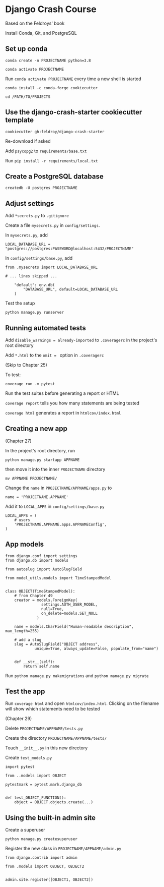 # Django Crash Course

Based on the Feldroys' book

Install Conda, Git, and PostgreSQL

## Set up conda

`conda create -n PROJECTNAME python=3.8`

`conda activate PROJECTNAME`

Run `conda activate PROJECTNAME` every time a new shell is started

`conda install -c conda-forge cookiecutter`

`cd /PATH/TO/PROJECTS`

## Use the django-crash-starter cookiecutter template

`cookiecutter gh:feldroy/django-crash-starter`

Re-download if asked

Add `psycopg2` to `requirements/base.txt`

Run `pip install -r requirements/local.txt`

## Create a PostgreSQL database

`createdb -U postgres PROJECTNAME`

## Adjust settings

Add `*secrets.py` to `.gitignore`

Create a file `mysecrets.py` in `config/settings`.

In `mysecrets.py`, add

```
LOCAL_DATABASE_URL = "postgres://postgres:PASSWORD@localhost:5432/PROJECTNAME"
```

In `config/settings/base.py`, add

```
from .mysecrets import LOCAL_DATABASE_URL

# ... lines skipped ...

    "default": env.db(
        "DATABASE_URL", default=LOCAL_DATABASE_URL
    )
```

Test the setup

`python manage.py runserver`

## Running automated tests

Add `disable_warnings = already-imported` to `.coveragerc` in the project's root directory

Add `*.html` to the `omit = ` option in `.coveragerc`

(Skip to Chapter 25)

To test:

`coverage run -m pytest`

Run the test suites before generating a report or HTML

`coverage report` tells you how many statements are being tested

`coverage html` generates a report in `htmlcov/index.html`

## Creating a new app

(Chapter 27)

In the project's root directory, run

`python manage.py startapp APPNAME`

then move it into the inner `PROJECTNAME` directory

`mv APPNAME PROJECTNAME/`

Change the `name` in `PROJECTNAME/APPNAME/apps.py` to

`name = 'PROJECTNAME.APPNAME'`

Add it to `LOCAL_APPS` in `config/settings/base.py`

```
LOCAL_APPS = (
    # users
    'PROJECTNAME.APPNAME.apps.APPNAMEConfig',
)
```

## App models

```
from django.conf import settings
from django.db import models

from autoslug import AutoSlugField

from model_utils.models import TimeStampedModel


class OBJECT(TimeStampedModel):
    # from Chapter 49
    creator = models.ForeignKey(
                settings.AUTH_USER_MODEL,
                null=True,
                on_delete=models.SET_NULL
              )
              
    name = models.CharField("Human-readable description", max_length=255)

    # add a slug
    slug = AutoSlugField("OBJECT address",
             unique=True, always_update=False, populate_from="name")


    def __str__(self):
        return self.name             
```

Run `python manage.py makemigrations` and `python manage.py migrate`

## Test the app

Run `coverage html` and open `htmlcov/index.html`. Clicking on the filename will show which statements need to be tested

(Chapter 29)

Delete `PROJECTNAME/APPNAME/tests.py`

Create the directory `PROJECTNAME/APPNAME/tests/`

Touch `__init__.py` in this new directory

Create `test_models.py`

```
import pytest

from ..models import OBJECT

pytestmark = pytest.mark.django_db


def test_OBJECT_FUNCTION():
    object = OBJECT.objects.create(...)
```

## Using the built-in admin site

Create a superuser

`python manage.py createsuperuser`

Register the new class in `PROJECTNAME/APPNAME/admin.py`

```
from django.contrib import admin

from .models import OBJECT, OBJECT2


admin.site.register([OBJECT1, OBJECT2])
```